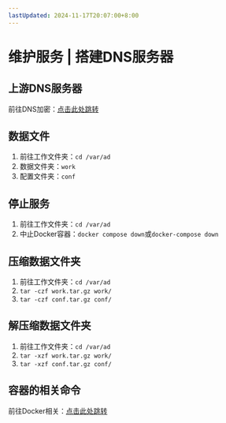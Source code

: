 ```yaml
---
lastUpdated: 2024-11-17T20:07:00+8:00
---
```


# 维护服务 | 搭建DNS服务器

## 上游DNS服务器

前往DNS加密：[点击此处跳转](/DNSEncryption/Collection)

## 数据文件

1. 前往工作文件夹：```cd /var/ad```
2. 数据文件夹：```work```
3. 配置文件夹：```conf```

## 停止服务

1. 前往工作文件夹：```cd /var/ad```
2. 中止Docker容器：```docker compose down```或```docker-compose down```

## 压缩数据文件夹

1. 前往工作文件夹：```cd /var/ad```
2. ```tar -czf work.tar.gz work/```
3. ```tar -czf conf.tar.gz conf/```

## 解压缩数据文件夹

1. 前往工作文件夹：```cd /var/ad```
2. ```tar -xzf work.tar.gz work/```
3. ```tar -xzf conf.tar.gz conf/```

## 容器的相关命令

前往Docker相关：[点击此处跳转](/Docker/)